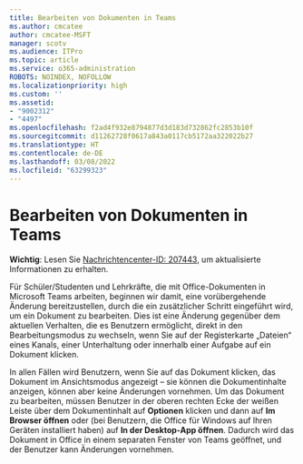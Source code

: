 ```yaml
---
title: Bearbeiten von Dokumenten in Teams
ms.author: cmcatee
author: cmcatee-MSFT
manager: scotv
ms.audience: ITPro
ms.topic: article
ms.service: o365-administration
ROBOTS: NOINDEX, NOFOLLOW
ms.localizationpriority: high
ms.custom: ''
ms.assetid:
- "9002312"
- "4497"
ms.openlocfilehash: f2ad4f932e8794877d3d183d732862fc2853b10f
ms.sourcegitcommit: d11262728f0617a843a0117cb5172aa322022b27
ms.translationtype: HT
ms.contentlocale: de-DE
ms.lasthandoff: 03/08/2022
ms.locfileid: "63299323"
---
```

# <a name="editing-documents-in-teams"></a>Bearbeiten von Dokumenten in Teams

**Wichtig**: Lesen Sie [Nachrichtencenter-ID: 207443](https://admin.microsoft.com/Adminportal/Home?source=applauncher#MessageCenter?id=MC207443), um aktualisierte Informationen zu erhalten. 

Für Schüler/Studenten und Lehrkräfte, die mit Office-Dokumenten in Microsoft Teams arbeiten, beginnen wir damit, eine vorübergehende Änderung bereitzustellen, durch die ein zusätzlicher Schritt eingeführt wird, um ein Dokument zu bearbeiten. Dies ist eine Änderung gegenüber dem aktuellen Verhalten, die es Benutzern ermöglicht, direkt in den Bearbeitungsmodus zu wechseln, wenn Sie auf der Registerkarte „Dateien“ eines Kanals, einer Unterhaltung oder innerhalb einer Aufgabe auf ein Dokument klicken.

In allen Fällen wird Benutzern, wenn Sie auf das Dokument klicken, das Dokument im Ansichtsmodus angezeigt – sie können die Dokumentinhalte anzeigen, können aber keine Änderungen vornehmen. Um das Dokument zu bearbeiten, müssen Benutzer in der oberen rechten Ecke der weißen Leiste über dem Dokumentinhalt auf **Optionen** klicken und dann auf **Im Browser öffnen** oder (bei Benutzern, die Office für Windows auf Ihren Geräten installiert haben) auf **In der Desktop-App öffnen**. Dadurch wird das Dokument in Office in einem separaten Fenster von Teams geöffnet, und der Benutzer kann Änderungen vornehmen.
